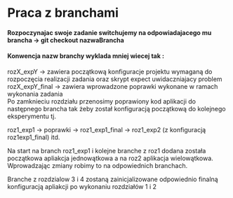 # Praca z branchami

 #### Rozpoczynajac swoje zadanie switchujemy na odpowiadajacego mu brancha -> git checkout nazwaBrancha
 #### Konwencja nazw branchy wyklada mniej wiecej tak :
rozX_expY -> zawiera początkową konfiguracje projektu wymaganą do rozpoczęcia realizacji zadania oraz skrypt expect uwidaczniajacy problem
rozX_expY_final -> zawiera wprowadzone poprawki wykonane w ramach wykonania zadania   
Po zamknieciu rozdziału przenosimy poprawiony kod aplikacji do następnego brancha tak żeby został konfiguracją początkową do kolejnego eksperymentu tj.

roz1_exp1 -> poprawki ->  roz1_exp1_final -> roz1_exp2 (z konfiguracją roz1exp1_final) itd.


Na start na branch roz1_exp1 i kolejne branche z roz1 dodana została początkowa apliakcja jednowątkowa a na roz2 aplikacja wielowątkowa.
Wprowadzając zmiany robimy to na odpowiednich branchach. 


Branche z rozdzialow 3 i 4 zostaną zainicjalizowane odpowiednio finalną konfiguracją apliakcji po wykonaniu rozdziałów 1 i 2

